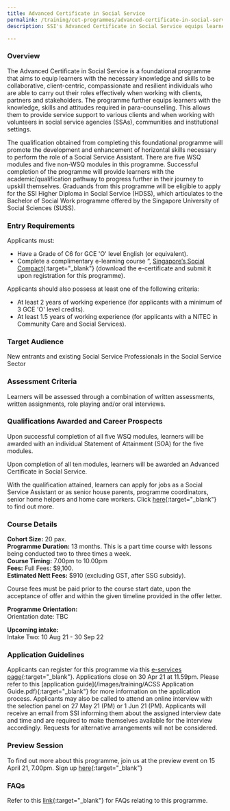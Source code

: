 ```yaml
---
title: Advanced Certificate in Social Service
permalink: /training/cet-programmes/advanced-certificate-in-social-service/
description: SSI's Advanced Certificate in Social Service equips learners with the horizontal skills necessary to be a Social Service Assistant.

---
```

### Overview

The Advanced Certificate in Social Service is a foundational programme that aims to equip learners with the necessary knowledge and skills to be collaborative, client-centric, compassionate and resilient individuals who are able to carry out their roles effectively when working with clients, partners and stakeholders. The programme further equips learners with the knowledge, skills and attitudes required in para-counselling. This allows them to provide service support to various clients and when working with volunteers in social service agencies (SSAs), communities and institutional settings.  
  
The qualification obtained from completing this foundational programme will promote the development and enhancement of horizontal skills necessary to perform the role of a Social Service Assistant. There are five WSQ modules and five non-WSQ modules in this programme. Successful completion of the programme will provide learners with the academic/qualification pathway to progress further in their journey to upskill themselves. Graduands from this programme will be eligible to apply for the SSI Higher Diploma in Social Service (HDSS), which articulates to the Bachelor of Social Work programme offered by the Singapore University of Social Sciences (SUSS).  
  
### Entry Requirements

Applicants must:

-   Have a Grade of C6 for GCE 'O' level English (or equivalent).
-   Complete a complimentary e-learning course “, [Singapore’s Social Compact](https://learningcloud.sg/pages/coursedescription.jsf?courseId=1233736&catalogId=1700&templateId=-1){:target="_blank"} (download the e-certificate and submit it upon registration for this programme).

Applicants should also possess at least one of the following criteria:

-   At least 2 years of working experience (for applicants with a minimum of 3 GCE 'O' level credits).
-   At least 1.5 years of working experience (for applicants with a NITEC in Community Care and Social Services).

### Target Audience

New entrants and existing Social Service Professionals in the Social Service Sector

### Assessment Criteria

Learners will be assessed through a combination of written assessments, written assignments, role playing and/or oral interviews.

### Qualifications Awarded and Career Prospects

Upon successful completion of all five WSQ modules, learners will be awarded with an individual Statement of Attainment (SOA) for the five modules.  
  
Upon completion of all ten modules, learners will be awarded an Advanced Certificate in Social Service.  
  
With the qualification attained, learners can apply for jobs as a Social Service Assistant or as senior house parents, programme coordinators, senior home helpers and home care workers. Click  [here](http://www.ncss.gov.sg/Social-Service-Tribe/CareersDetail/Social-Work){:target="_blank"}     to find out more.

### Course Details

**Cohort Size:** 20 pax.  
**Programme Duration:** 13 months. This is a part time course with lessons being conducted two to three times a week.  
**Course Timing:**  7.00pm to 10.00pm  
**Fees:** Full Fees: $9,100.  
**Estimated Nett Fees:** $910 (excluding GST, after SSG subsidy).  
  
Course fees must be paid prior to the course start date, upon the acceptance of offer and within the given timeline provided in the offer letter.  
  
**Programme Orientation:**  
Orientation date: TBC
  
**Upcoming intake:**  
Intake Two: 10 Aug 21 - 30 Sep 22

### Application Guidelines

Applicants can register for this programme via this [e-services page](https://e-services.ncss.gov.sg/Training/Course/DetailProgramme/D534A2EB-057C-EB11-816F-000C296EE030 ){:target="_blank"}. Applications close on 30 Apr 21 at 11.59pm. Please refer to this  [application guide](/images/training/ACSS Application Guide.pdf){:target="_blank"} for more information on the application process. Applicants may also be called to attend an online interview with the selection panel on 27 May 21 (PM) or 1 Jun 21 (PM). Applicants will receive an email from SSI informing them about the assigned interview date and time and are required to make themselves available for the interview accordingly. Requests for alternative arrangements will not be considered.

### Preview Session

To find out more about this programme, join us at the preview event on 15 April 21, 7.00pm. Sign up [here](https://form.gov.sg/606d0c428fb55e001115babc){:target="_blank"} 

### FAQs

Refer to this [link](/images/training/FAQ-for-Advanced-Certificate-in-Social-Service(1).pdf){:target="_blank"} for FAQs relating to this programme.

